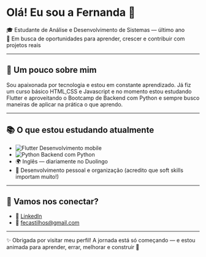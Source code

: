 
# Olá! Eu sou a Fernanda 👋

🎓 Estudante de Análise e Desenvolvimento de Sistemas — último ano   
🚀 Em busca de oportunidades para aprender, crescer e contribuir com projetos reais

---

## 🌱 Um pouco sobre mim

Sou apaixonada por tecnologia e estou em constante aprendizado. Já fiz um curso básico HTML,CSS e Javascript e no momento estou estudando Flutter e aproveitando o Bootcamp de Backend com Python
e sempre busco maneiras de aplicar na prática o que aprendo.

---

## 📚 O que estou estudando atualmente

- ![Flutter](https://img.shields.io/badge/-Flutter-02569B?style=flat&logo=flutter&logoColor=white) Desenvolvimento mobile  
- ![Python](https://img.shields.io/badge/-Python-3776AB?style=flat&logo=python&logoColor=white) Backend com Python  
- 🌍 Inglês — diariamente no Duolingo
- 🧠 Desenvolvimento pessoal e organização (acredito que soft skills importam muito!)

---

## 🤝 Vamos nos conectar?
- 💼 [LinkedIn](https://www.linkedin.com/in/fernanda-castilhos-3b8b6817a/)  
- 📧 [fecastilhos@gmail.com](mailto:fecastilhos@gmail.com)
---


✨ Obrigada por visitar meu perfil! A jornada está só começando — e estou animada para aprender, errar, melhorar e construir 💪
